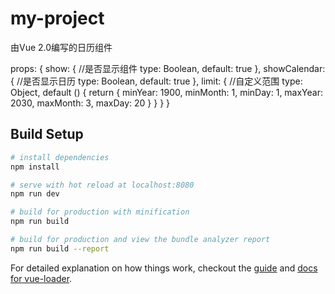# my-project

由Vue 2.0编写的日历组件


props: {
  	show: { //是否显示组件
  		type: Boolean, 
  		default: true
  	},
  	showCalendar: { //是否显示日历
  		type: Boolean,
  		default: true
  	},
  	limit: { //自定义范围
  		type: Object,
  		default () {
  			return {
  				minYear: 1900,
  				minMonth: 1,
  				minDay: 1,
  				maxYear: 2030,
  				maxMonth: 3,
  				maxDay: 20
  			}
  		}
  	}
  }

## Build Setup

``` bash
# install dependencies
npm install

# serve with hot reload at localhost:8080
npm run dev

# build for production with minification
npm run build

# build for production and view the bundle analyzer report
npm run build --report
```

For detailed explanation on how things work, checkout the [guide](http://vuejs-templates.github.io/webpack/) and [docs for vue-loader](http://vuejs.github.io/vue-loader).
